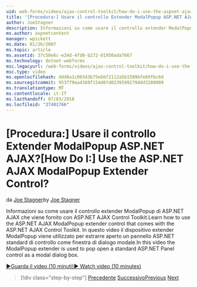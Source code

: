 ```yaml
---
uid: web-forms/videos/ajax-control-toolkit/how-do-i-use-the-aspnet-ajax-modalpopup-extender-control
title: '[Procedura:] Usare il controllo Extender ModalPopup ASP.NET AJAX? | Microsoft Docs'
author: JoeStagner
description: Informazioni su come usare il controllo extender ModalPopup di ASP.NET AJAX che viene fornito con ASP.NET AJAX Control Toolkit. In questo video di ModalPopup extender viene utilizzato...
ms.author: aspnetcontent
manager: wpickett
ms.date: 01/26/2007
ms.topic: article
ms.assetid: 37c50e6c-e34d-4fd0-b272-01950ada7667
ms.technology: dotnet-webforms
msc.legacyurl: /web-forms/videos/ajax-control-toolkit/how-do-i-use-the-aspnet-ajax-modalpopup-extender-control
msc.type: video
ms.openlocfilehash: ddd8a1c00343b75ebbf2112a5b1589bfe69fbc6d
ms.sourcegitcommit: 953ff9ea4369f154d6fd0239599279ddd3280009
ms.translationtype: MT
ms.contentlocale: it-IT
ms.lasthandoff: 07/03/2018
ms.locfileid: "37401766"
---
```

<a name="how-do-i-use-the-aspnet-ajax-modalpopup-extender-control"></a><span data-ttu-id="283ca-105">[Procedura:] Usare il controllo Extender ModalPopup ASP.NET AJAX?</span><span class="sxs-lookup"><span data-stu-id="283ca-105">[How Do I:] Use the ASP.NET AJAX ModalPopup Extender Control?</span></span>
====================
<span data-ttu-id="283ca-106">da [Joe Stagner](https://github.com/JoeStagner)</span><span class="sxs-lookup"><span data-stu-id="283ca-106">by [Joe Stagner](https://github.com/JoeStagner)</span></span>

<span data-ttu-id="283ca-107">Informazioni su come usare il controllo extender ModalPopup di ASP.NET AJAX che viene fornito con ASP.NET AJAX Control Toolkit.</span><span class="sxs-lookup"><span data-stu-id="283ca-107">Learn how to use the ASP.NET AJAX ModalPopup extender control that comes with the ASP.NET AJAX Control Toolkit.</span></span> <span data-ttu-id="283ca-108">In questo video il dispositivo extender ModalPopup viene utilizzato per estrarre aperto un pannello ASP.NET standard di controllo come finestra di dialogo modale.</span><span class="sxs-lookup"><span data-stu-id="283ca-108">In this video the ModalPopup extender is used to pop open a standard ASP.NET Panel control as a modal dialog box.</span></span>

[<span data-ttu-id="283ca-109">&#9654;Guarda il video (10 minuti)</span><span class="sxs-lookup"><span data-stu-id="283ca-109">&#9654; Watch video (10 minutes)</span></span>](https://channel9.msdn.com/Blogs/ASP-NET-Site-Videos/how-do-i-use-the-aspnet-ajax-modalpopup-extender-control)

> [!div class="step-by-step"]
> <span data-ttu-id="283ca-110">[Precedente](how-do-i-use-the-aspnet-ajax-popup-control-extender.md)
> [Successivo](how-do-i-use-the-aspnet-ajax-alwaysvisible-control-extender.md)</span><span class="sxs-lookup"><span data-stu-id="283ca-110">[Previous](how-do-i-use-the-aspnet-ajax-popup-control-extender.md)
[Next](how-do-i-use-the-aspnet-ajax-alwaysvisible-control-extender.md)</span></span>
